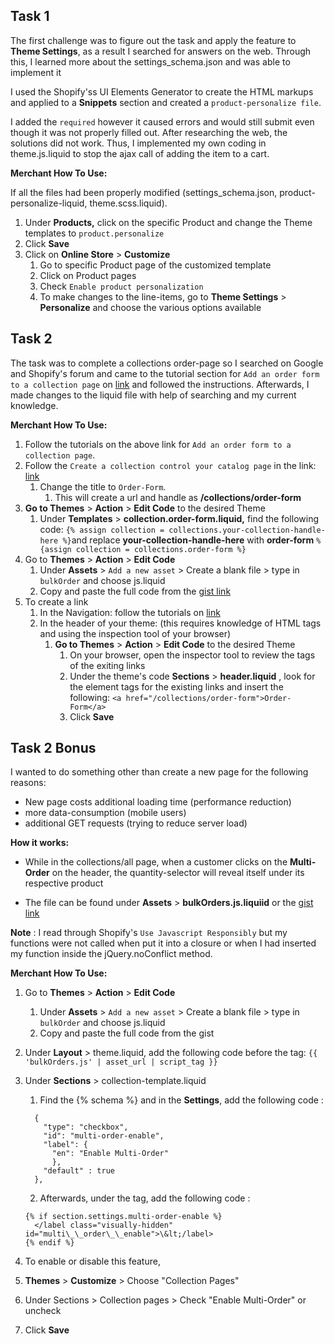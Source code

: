 ## Task 1

The first challenge was to figure out the task and apply the feature to **Theme Settings**, as a result I searched for answers on the web. Through this, I learned more about the settings_schema.json and was able to implement it

I used the Shopify'ss UI Elements Generator to create the HTML markups and applied to a **Snippets** section and created a `product-personalize file`.

I added the `required` however it caused errors and would still submit even though it was not properly filled out. After researching the web, the solutions did not work. Thus, I implemented my own coding in theme.js.liquid to stop the ajax call of adding the item to a cart.

**Merchant How To Use:**

If all the files had been properly modified (settings\_schema.json, product-personalize-liquid, theme.scss.liquid).

1. Under **Products,** click on the specific Product and change the Theme templates to `product.personalize`
2. Click **Save**
3. Click on **Online Store** > **Customize**
    1. Go to specific Product page of the customized template
    2. Click on Product pages
    3. Check `Enable product personalization`
    4. To make changes to the line-items, go to **Theme Settings** > **Personalize** and choose the various options available



## Task 2

The task was to complete a collections order-page so I searched on Google and Shopify's forum and came to the tutorial section for `Add an order form to a collection page` on [link](https://help.shopify.com/en/themes/customization/forms/add-order-form#add-an-order-form-to-a-collection-page) and followed the instructions. Afterwards, I made changes to the liquid file with help of searching and my current knowledge.

**Merchant How To Use:**

1. Follow the tutorials on the above link for `Add an order form to a collection page`.
2. Follow the `Create a collection control your catalog page` in the link: [link](https://help.shopify.com/en/themes/customization/collections/change-catalog-page)
    1. Change the title to `Order-Form`.
        1. This will create a url and handle as **/collections/order-form**
3. **Go to Themes** > **Action** > **Edit Code** to the desired Theme
    1. Under **Templates** > **collection.order-form.liquid,** find the following code:
    ```{% assign collection = collections.your-collection-handle-here %}```and replace **your-collection-handle-here** with **order-form** 
    ```%{assign collection = collections.order-form %}```
4. Go to **Themes** > **Action** > **Edit Code**
    1. Under **Assets** > `Add a new asset` > Create a blank file > type in `bulkOrder` and choose js.liquid
    2. Copy and paste the full code from the [gist link](https://gist.github.com/PeterHjHan/5363f65b0eb2e389f72e706d20750c8c)
5. To create a link
    1. In the Navigation: follow the tutorials on [link](https://help.shopify.com/en/manual/sell-online/online-store/menus-and-links/editing-menus)
    2. In the header of your theme: (this requires knowledge of HTML tags and using the inspection tool of your browser)
        1. **Go to Themes** > **Action** > **Edit Code** to the desired Theme
            1. On your browser, open the inspector tool to review the tags of the exiting links
            2. Under the theme's code **Sections** > **header.liquid** , look for the element tags for the existing links and insert the following: `<a href="/collections/order-form">Order-Form</a>`
            3. Click **Save**


## Task 2 Bonus

I wanted to do something other than create a new page for the following reasons:

* New page costs additional loading time (performance reduction)
* more data-consumption (mobile users) 
* additional GET requests (trying to reduce server load)

**How it works:**

* While in the collections/all page, when a customer clicks on the **Multi-Order** on the header, the quantity-selector will reveal itself under its respective product

* The file can be found under **Assets** > **bulkOrders.js.liquiid** or the [gist link](https://gist.github.com/PeterHjHan/5363f65b0eb2e389f72e706d20750c8c)

**Note** : I read through Shopify's `Use Javascript Responsibly` but my functions were not called when put it into a closure or when I had inserted my function inside the jQuery.noConflict method.

**Merchant How To Use:**

1. Go to **Themes** > **Action** > **Edit Code**
    1. Under **Assets** > `Add a new asset` > Create a blank file > type in `bulkOrder` and choose js.liquid
    2. Copy and paste the full code from the gist
2. Under **Layout** > theme.liquid, add the following code before the </body> tag:
    ```{{ 'bulkOrders.js' | asset_url | script_tag }}```
3. Under **Sections** > collection-template.liquid
    1. Find the {% schema %} and in the **Settings**, add the following code :
    ```
      {
        "type": "checkbox",
        "id": "multi-order-enable",
        "label": {
          "en": "Enable Multi-Order"
          },
        "default" : true
      },
    ```
    2. Afterwards, under the </header> tag, add the following code :
      ```
      {% if section.settings.multi-order-enable %}
        </label class="visually-hidden" id="multi\_\_order\_\_enable">\&lt;/label>
      {% endif %}
      ```

4. To enable or disable this feature,
  1. **Themes** > **Customize** > Choose "Collection Pages"
  2. Under Sections > Collection pages > Check "Enable Multi-Order" or uncheck
  3. Click **Save** 